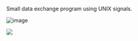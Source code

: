 Small data exchange program using UNIX signals.


![image](https://user-images.githubusercontent.com/94300378/187403178-d08e5589-9567-4f6e-95d5-1c8f2beb6b2a.png)

![](https://media3.giphy.com/media/ycpIELpSR91wR3c1lT/200w.webp?cid=ecf05e471tvog0v3zn7vrbae3tveholpdmo6tl36ymx7bblm&rid=200w.webp&ct=g)

